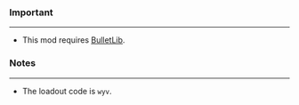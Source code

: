### Important
---
- This mod requires [BulletLib](https://gitlab.com/accensi/hd-addons/hdbulletlib).

### Notes
---
- The loadout code is `wyv`.